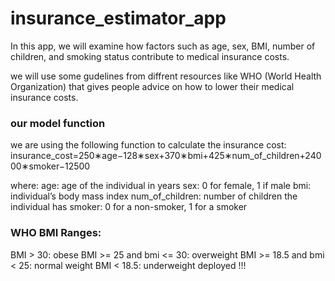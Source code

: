 # insurance_estimator_app

In this app, we will examine how factors such as age, sex, BMI, number of children, and smoking status contribute to medical insurance costs.

we will use some gudelines from diffrent resources like WHO (World Health Organization) that gives people advice on how to lower their medical insurance costs.
### our model function
we are using the following function to calculate the insurance cost:
insurance_cost=250∗age−128∗sex+370∗bmi+425∗num_of_children+24000∗smoker−12500

where:
age: age of the individual in years
sex: 0 for female, 1 if male
bmi: individual’s body mass index
num_of_children: number of children the individual has
smoker: 0 for a non-smoker, 1 for a smoker

### WHO BMI Ranges:
BMI > 30: obese
BMI >= 25 and bmi <= 30: overweight
BMI >= 18.5 and bmi < 25: normal weight
BMI < 18.5: underweight
deployed !!!


